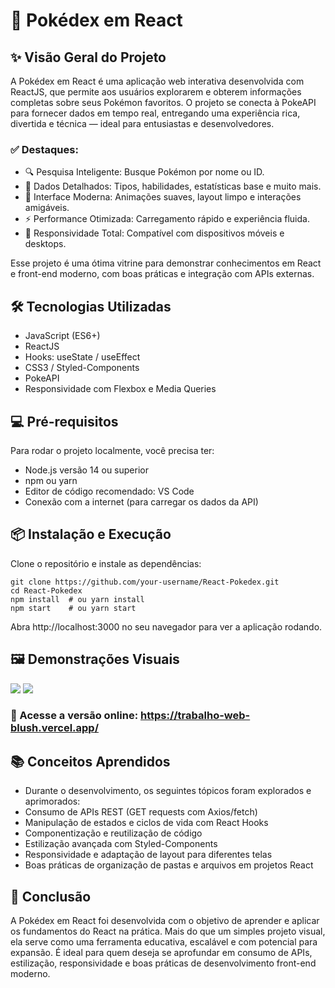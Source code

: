 # 📘 Pokédex em React
## ✨ Visão Geral do Projeto
A Pokédex em React é uma aplicação web interativa desenvolvida com ReactJS, que permite aos usuários explorarem e obterem informações completas sobre seus Pokémon favoritos. O projeto se conecta à PokeAPI para fornecer dados em tempo real, entregando uma experiência rica, divertida e técnica — ideal para entusiastas e desenvolvedores.

### ✅ Destaques:
- 🔍 Pesquisa Inteligente: Busque Pokémon por nome ou ID.
- 🧠 Dados Detalhados: Tipos, habilidades, estatísticas base e muito mais.
- 🎨 Interface Moderna: Animações suaves, layout limpo e interações amigáveis.
- ⚡ Performance Otimizada: Carregamento rápido e experiência fluida.
- 📱 Responsividade Total: Compatível com dispositivos móveis e desktops.

Esse projeto é uma ótima vitrine para demonstrar conhecimentos em React e front-end moderno, com boas práticas e integração com APIs externas.

## 🛠 Tecnologias Utilizadas
- JavaScript (ES6+)
- ReactJS
- Hooks: useState / useEffect
- CSS3 / Styled-Components
- PokeAPI
- Responsividade com Flexbox e Media Queries

## 💻 Pré-requisitos
Para rodar o projeto localmente, você precisa ter:
- Node.js versão 14 ou superior
- npm ou yarn
- Editor de código recomendado: VS Code
- Conexão com a internet (para carregar os dados da API)

## 📦 Instalação e Execução
Clone o repositório e instale as dependências:

```
git clone https://github.com/your-username/React-Pokedex.git
cd React-Pokedex
npm install  # ou yarn install
npm start    # ou yarn start
````

Abra http://localhost:3000 no seu navegador para ver a aplicação rodando.

## 🖼 Demonstrações Visuais
<p> 
  <img src="/src/assets/Imagem1.png"> 
  <img src="/src/assets/Imagem2.png"> 
</p>




### 🔗 Acesse a versão online: https://trabalho-web-blush.vercel.app/


## 📚 Conceitos Aprendidos
- Durante o desenvolvimento, os seguintes tópicos foram explorados e aprimorados:
- Consumo de APIs REST (GET requests com Axios/fetch)
- Manipulação de estados e ciclos de vida com React Hooks
- Componentização e reutilização de código
- Estilização avançada com Styled-Components
- Responsividade e adaptação de layout para diferentes telas
- Boas práticas de organização de pastas e arquivos em projetos React

## 🧠 Conclusão
A Pokédex em React foi desenvolvida com o objetivo de aprender e aplicar os fundamentos do React na prática. Mais do que um simples projeto visual, ela serve como uma ferramenta educativa, escalável e com potencial para expansão. É ideal para quem deseja se aprofundar em consumo de APIs, estilização, responsividade e boas práticas de desenvolvimento front-end moderno.

